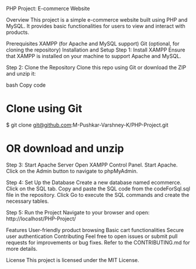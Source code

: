 PHP Project: E-commerce Website

Overview
This project is a simple e-commerce website built using PHP and MySQL. It provides basic functionalities for users to view and interact with products.

Prerequisites
XAMPP (for Apache and MySQL support)
Git (optional, for cloning the repository)
Installation and Setup
Step 1: Install XAMPP
Ensure that XAMPP is installed on your machine to support Apache and MySQL.

Step 2: Clone the Repository
Clone this repo using Git or download the ZIP and unzip it:

bash
Copy code
# Clone using Git
$ git clone git@github.com:M-Pushkar-Varshney-K/PHP-Project.git

# OR download and unzip
Step 3: Start Apache Server
Open XAMPP Control Panel.
Start Apache.
Click on the Admin button to navigate to phpMyAdmin.

Step 4: Set Up the Database
Create a new database named ecommerce.
Click on the SQL tab.
Copy and paste the SQL code from the codeForSql.sql file in the repository.
Click Go to execute the SQL commands and create the necessary tables.

Step 5: Run the Project
Navigate to your browser and open:
http://localhost/PHP-Project/

Features
User-friendly product browsing
Basic cart functionalities
Secure user authentication
Contributing
Feel free to open issues or submit pull requests for improvements or bug fixes. Refer to the CONTRIBUTING.md for more details.

License
This project is licensed under the MIT License.
